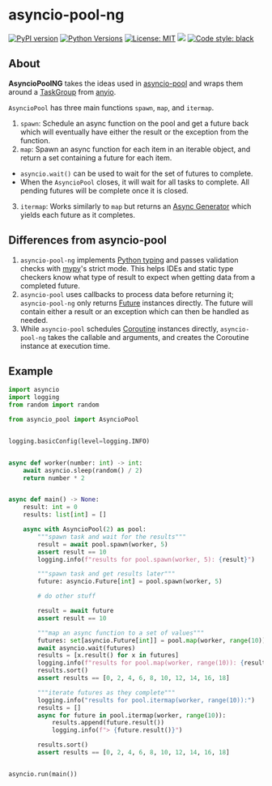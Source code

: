 # asyncio-pool-ng

[![PyPI version](https://img.shields.io/pypi/v/asyncio-pool-ng)](https://pypi.org/project/asyncio-pool-ng/)
[![Python Versions](https://img.shields.io/pypi/pyversions/asyncio-pool-ng)](https://pypi.org/project/asyncio-pool-ng/)
[![License: MIT](https://img.shields.io/badge/License-MIT-yellow.svg)](https://opensource.org/licenses/MIT)
[![](https://github.com/smithk86/asyncio-pool-ng/workflows/ci/badge.svg)](https://github.com/smithk86/asyncio-pool-ng/actions?query=workflow%3Aci)
[![Code style: black](https://img.shields.io/badge/code%20style-black-000000.svg)](https://github.com/psf/black)

## About

**AsyncioPoolNG** takes the ideas used in [asyncio-pool](https://github.com/gistart/asyncio-pool) and wraps them around a [TaskGroup](https://anyio.readthedocs.io/en/stable/tasks.html) from [anyio](https://anyio.readthedocs.io/en/stable/index.html).

`AsyncioPool` has three main functions `spawn`, `map`, and `itermap`.

1. `spawn`: Schedule an async function on the pool and get a future back which will eventually have either the result or the exception from the function.
2. `map`: Spawn an async function for each item in an iterable object, and return a set containing a future for each item.

- `asyncio.wait()` can be used to wait for the set of futures to complete.
- When the `AsyncioPool` closes, it will wait for all tasks to complete. All pending futures will be complete once it is closed.

3. `itermap`: Works similarly to `map` but returns an [Async Generator](https://docs.python.org/3/library/typing.html#typing.AsyncGenerator "Async Generator") which yields each future as it completes.

## Differences from asyncio-pool

1. `asyncio-pool-ng` implements [Python typing](https://typing.readthedocs.io/en/latest/) and passes validation checks with [mypy](http://mypy-lang.org/)'s strict mode. This helps IDEs and static type checkers know what type of result to expect when getting data from a completed future.
2. `asyncio-pool` uses callbacks to process data before returning it; `asyncio-pool-ng` only returns [Future](https://docs.python.org/3.10/library/asyncio-future.html#asyncio.Future) instances directly. The future will contain either a result or an exception which can then be handled as needed.
3. While `asyncio-pool` schedules [Coroutine](https://docs.python.org/3/library/typing.html#typing.Coroutine) instances directly, `asyncio-pool-ng` takes the callable and arguments, and creates the Coroutine instance at execution time.

## Example

```python title="example.py"
import asyncio
import logging
from random import random

from asyncio_pool import AsyncioPool


logging.basicConfig(level=logging.INFO)


async def worker(number: int) -> int:
    await asyncio.sleep(random() / 2)
    return number * 2


async def main() -> None:
    result: int = 0
    results: list[int] = []

    async with AsyncioPool(2) as pool:
        """spawn task and wait for the results"""
        result = await pool.spawn(worker, 5)
        assert result == 10
        logging.info(f"results for pool.spawn(worker, 5): {result}")

        """spawn task and get results later"""
        future: asyncio.Future[int] = pool.spawn(worker, 5)

        # do other stuff

        result = await future
        assert result == 10

        """map an async function to a set of values"""
        futures: set[asyncio.Future[int]] = pool.map(worker, range(10))
        await asyncio.wait(futures)
        results = [x.result() for x in futures]
        logging.info(f"results for pool.map(worker, range(10)): {results}")
        results.sort()
        assert results == [0, 2, 4, 6, 8, 10, 12, 14, 16, 18]

        """iterate futures as they complete"""
        logging.info("results for pool.itermap(worker, range(10)):")
        results = []
        async for future in pool.itermap(worker, range(10)):
            results.append(future.result())
            logging.info(f"> {future.result()}")

        results.sort()
        assert results == [0, 2, 4, 6, 8, 10, 12, 14, 16, 18]


asyncio.run(main())
```
